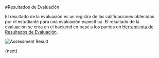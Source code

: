 #Resultados de Evaluación

El resultado de la evaluación es un registro de las calificaciones obtenidas por el estudiante para una evaluación específica. El resultado de la evaluación se crea en el backend en base a los puntos en [Herramienta de Resultados de Evaluación](/docs/user/manual/es/education/assessment/assessment_result_tool.html).

<img class="screenshot" alt="Assessment Result" src="/docs/assets/img/education/assessment/assessment-result.png">

{next}
